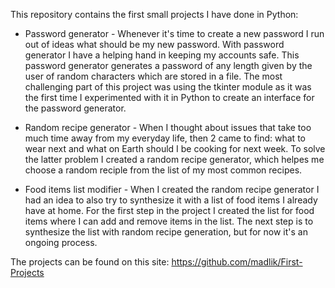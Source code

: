 This repository contains the first small projects I have done in Python:
* Password generator - Whenever it's time to create a new password I run out of ideas what should be my new password. With password generator I have a helping hand in keeping my accounts safe. This password generator generates a password of any length given by the user of random characters which are stored in a file. The most challenging part of this project was using the tkinter module as it was the first time I experimented with it in Python to create an interface for the password generator. 
  
* Random recipe generator - When I thought about issues that take too much time away from my everyday life, then 2 came to find: what to wear next and what on Earth should I be cooking for next week. To solve the latter problem I created a random recipe generator, which helpes me choose a random reciple from the list of my most common recipes.
  
* Food items list modifier - When I created the random recipe generator I had an idea to also try to synthesize it with a list of food items I already have at home. For the first step in the project I created the list for food items where I can add and remove items in the list. The next step is to synthesize the list with random recipe generation, but for now it's an ongoing process.

The projects can be found on this site: https://github.com/madlik/First-Projects

